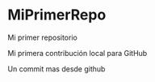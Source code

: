 # MiPrimerRepo
Mi primer repositorio

Mi primera contribución local para GitHub

Un commit mas desde github
